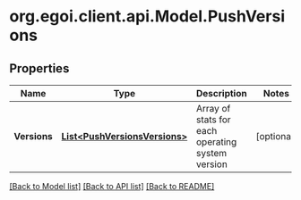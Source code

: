 # org.egoi.client.api.Model.PushVersions
## Properties

Name | Type | Description | Notes
------------ | ------------- | ------------- | -------------
**Versions** | [**List&lt;PushVersionsVersions&gt;**](PushVersionsVersions.md) | Array of stats for each operating system version | [optional] 

[[Back to Model list]](../README.md#documentation-for-models) [[Back to API list]](../README.md#documentation-for-api-endpoints) [[Back to README]](../README.md)

